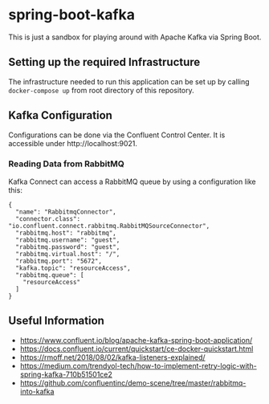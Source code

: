 # spring-boot-kafka

This is just a sandbox for playing around with Apache Kafka via Spring Boot.

## Setting up the required Infrastructure

The infrastructure needed to run this application can be set up by calling `docker-compose up` from root directory of this repository.

## Kafka Configuration

Configurations can be done via the Confluent Control Center. It is accessible under http://localhost:9021.

### Reading Data from RabbitMQ

Kafka Connect can access a RabbitMQ queue by using a configuration like this:

```
{
  "name": "RabbitmqConnector",
  "connector.class": "io.confluent.connect.rabbitmq.RabbitMQSourceConnector",
  "rabbitmq.host": "rabbitmq",
  "rabbitmq.username": "guest",
  "rabbitmq.password": "guest",
  "rabbitmq.virtual.host": "/",
  "rabbitmq.port": "5672",
  "kafka.topic": "resourceAccess",
  "rabbitmq.queue": [
    "resourceAccess"
  ]
}
```

## Useful Information

* https://www.confluent.io/blog/apache-kafka-spring-boot-application/
* https://docs.confluent.io/current/quickstart/ce-docker-quickstart.html
* https://rmoff.net/2018/08/02/kafka-listeners-explained/
* https://medium.com/trendyol-tech/how-to-implement-retry-logic-with-spring-kafka-710b51501ce2
* https://github.com/confluentinc/demo-scene/tree/master/rabbitmq-into-kafka
